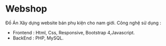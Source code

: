 # Webshop
Đồ Án 
Xây dựng website bán phụ kiện cho nam giới.
Công nghệ sử dụng :
+ Frontend : Html, Css, Responsive, Bootstrap 4,Javascript.
+ BackEnd : PHP, MySQL.

